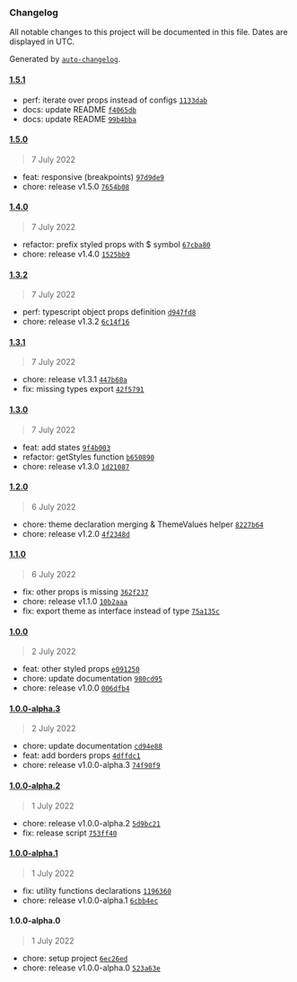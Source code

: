 ### Changelog

All notable changes to this project will be documented in this file. Dates are displayed in UTC.

Generated by [`auto-changelog`](https://github.com/CookPete/auto-changelog).

#### [1.5.1](https://github.com/mleralec/jsx-to-styled/compare/1.5.0...1.5.1)

- perf: iterate over props instead of configs [`1133dab`](https://github.com/mleralec/jsx-to-styled/commit/1133dab636a538858824a561b3d85d22057fb091)
- docs: update README [`f4065db`](https://github.com/mleralec/jsx-to-styled/commit/f4065db8bc8b075fdc501b7c15ee5b3b226b3924)
- docs: update README [`99b4bba`](https://github.com/mleralec/jsx-to-styled/commit/99b4bba8bd2c51ee37f73ab87730147bcc232351)

#### [1.5.0](https://github.com/mleralec/jsx-to-styled/compare/1.4.0...1.5.0)

> 7 July 2022

- feat: responsive (breakpoints) [`97d9de9`](https://github.com/mleralec/jsx-to-styled/commit/97d9de9ccdbd3fc6dc3e409dba100210667025bb)
- chore: release v1.5.0 [`7654b08`](https://github.com/mleralec/jsx-to-styled/commit/7654b08f9a5d528cf070d34bfc9aad8b36a434f2)

#### [1.4.0](https://github.com/mleralec/jsx-to-styled/compare/1.3.2...1.4.0)

> 7 July 2022

- refactor: prefix styled props with $ symbol [`67cba80`](https://github.com/mleralec/jsx-to-styled/commit/67cba80cbbc7225d7e32694b7cbded25a89a3954)
- chore: release v1.4.0 [`1525bb9`](https://github.com/mleralec/jsx-to-styled/commit/1525bb9ce24b3700192d33a119514e28e5ce3e7c)

#### [1.3.2](https://github.com/mleralec/jsx-to-styled/compare/1.3.1...1.3.2)

> 7 July 2022

- perf: typescript object props definition [`d947fd8`](https://github.com/mleralec/jsx-to-styled/commit/d947fd81d9be4082db441d689379b5edfc54d859)
- chore: release v1.3.2 [`6c14f16`](https://github.com/mleralec/jsx-to-styled/commit/6c14f16337e9edac0d4eacfb5b40c61bad707f28)

#### [1.3.1](https://github.com/mleralec/jsx-to-styled/compare/1.3.0...1.3.1)

> 7 July 2022

- chore: release v1.3.1 [`447b68a`](https://github.com/mleralec/jsx-to-styled/commit/447b68aec995dfd83c2abed7b1f4b3d3958d7342)
- fix: missing types export [`42f5791`](https://github.com/mleralec/jsx-to-styled/commit/42f5791dab03534412620ca684cadfd07bc04ec6)

#### [1.3.0](https://github.com/mleralec/jsx-to-styled/compare/1.2.0...1.3.0)

> 7 July 2022

- feat: add states [`9f4b003`](https://github.com/mleralec/jsx-to-styled/commit/9f4b003a31cc728d0f3c6e13a6785062883bba4b)
- refactor: getStyles function [`b650890`](https://github.com/mleralec/jsx-to-styled/commit/b650890169d449bbe2f9d0a89af79c6b1876a120)
- chore: release v1.3.0 [`1d21087`](https://github.com/mleralec/jsx-to-styled/commit/1d210873ea34c2c115c5818e49e1d1e2e95b07da)

#### [1.2.0](https://github.com/mleralec/jsx-to-styled/compare/1.1.0...1.2.0)

> 6 July 2022

- chore: theme declaration merging & ThemeValues helper [`8227b64`](https://github.com/mleralec/jsx-to-styled/commit/8227b64daa1e45e490d311730b7f504467446c8f)
- chore: release v1.2.0 [`4f2348d`](https://github.com/mleralec/jsx-to-styled/commit/4f2348d0b67a6214c92eb1ab26961ea1af0697a6)

#### [1.1.0](https://github.com/mleralec/jsx-to-styled/compare/1.0.0...1.1.0)

> 6 July 2022

- fix: other props is missing [`362f237`](https://github.com/mleralec/jsx-to-styled/commit/362f237291d9cc5e5074c688426fc51be465f287)
- chore: release v1.1.0 [`10b2aaa`](https://github.com/mleralec/jsx-to-styled/commit/10b2aaa49b2713263fd36b2d4c8ed7058762c39d)
- fix: export theme as interface instead of type [`75a135c`](https://github.com/mleralec/jsx-to-styled/commit/75a135ca232e786ebab01047075d614e73a44ccd)

#### [1.0.0](https://github.com/mleralec/jsx-to-styled/compare/1.0.0-alpha.3...1.0.0)

> 2 July 2022

- feat: other styled props [`e091250`](https://github.com/mleralec/jsx-to-styled/commit/e091250ed39722fe4565b13681e2014642431d3d)
- chore: update documentation [`980cd95`](https://github.com/mleralec/jsx-to-styled/commit/980cd95acf126a2c17f8323f8b3ecbdaca164c2d)
- chore: release v1.0.0 [`006dfb4`](https://github.com/mleralec/jsx-to-styled/commit/006dfb40d7a91c39171648887a5799fe772ab069)

#### [1.0.0-alpha.3](https://github.com/mleralec/jsx-to-styled/compare/1.0.0-alpha.2...1.0.0-alpha.3)

> 2 July 2022

- chore: update documentation [`cd94e88`](https://github.com/mleralec/jsx-to-styled/commit/cd94e8826cbb1eaf821ae58217e88abb02920599)
- feat: add borders props [`4dffdc1`](https://github.com/mleralec/jsx-to-styled/commit/4dffdc17d515366541d3233cadaf2920800fccf9)
- chore: release v1.0.0-alpha.3 [`74f90f9`](https://github.com/mleralec/jsx-to-styled/commit/74f90f9299e4a2f20a7c64c6ca7b776f3ca2a16a)

#### [1.0.0-alpha.2](https://github.com/mleralec/jsx-to-styled/compare/1.0.0-alpha.1...1.0.0-alpha.2)

> 1 July 2022

- chore: release v1.0.0-alpha.2 [`5d9bc21`](https://github.com/mleralec/jsx-to-styled/commit/5d9bc21b3ded2ebc3dc5193d9c03adef50ace8b5)
- fix: release script [`753ff40`](https://github.com/mleralec/jsx-to-styled/commit/753ff40433aabba6cff91c5a2eb25470a9aa326d)

#### [1.0.0-alpha.1](https://github.com/mleralec/jsx-to-styled/compare/1.0.0-alpha.0...1.0.0-alpha.1)

> 1 July 2022

- fix: utility functions declarations [`1196360`](https://github.com/mleralec/jsx-to-styled/commit/1196360956d45998c0c40c2af88d80dbff8eb5c1)
- chore: release v1.0.0-alpha.1 [`6cbb4ec`](https://github.com/mleralec/jsx-to-styled/commit/6cbb4ec8bdfbb0efc1851b86870ef9da84a085a5)

#### 1.0.0-alpha.0

> 1 July 2022

- chore: setup project [`6ec26ed`](https://github.com/mleralec/jsx-to-styled/commit/6ec26edc6fef11e4b6b741e02019dddbde857df0)
- chore: release v1.0.0-alpha.0 [`523a63e`](https://github.com/mleralec/jsx-to-styled/commit/523a63e7fef1087b999d035325889a50aa4a4118)
